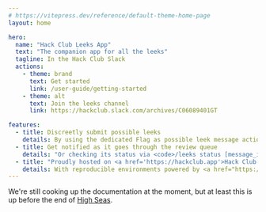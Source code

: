 ```yaml
---
# https://vitepress.dev/reference/default-theme-home-page
layout: home

hero:
  name: "Hack Club Leeks App"
  text: "The companion app for all the leeks"
  tagline: In the Hack Club Slack
  actions:
    - theme: brand
      text: Get started
      link: /user-guide/getting-started
    - theme: alt
      text: Join the leeks channel
      link: https://hackclub.slack.com/archives/C06089401GT

features:
  - title: Discreetly submit possible leeks
    details: By using the dedicated Flag as possible leek message action without the leek reaction.
  - title: Get notified as it goes through the review queue
    details: "Or checking its status via <code>/leeks status [message_id]</code> slash command"
  - title: "Proudly hosted on <a href='https://hackclub.app'>Hack Club Nest</a>"
    details: With reproducible environments powered by <a href="https://devenv.sh">devenv</a> and Nix.
---
```


We're still cooking up the documentation at the moment, but at least this is up before the end of [High Seas](https://highseas.hackclub.com).
